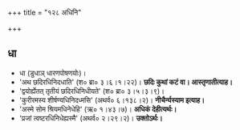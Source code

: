 +++
title = "१२८ अधिनि"

+++

## धा
- धा (डुधाञ् धारणपोषणयोः)।  
- 'अथ छदिरधिनिदधाति' (श० ब्रा० ३।६।१।२२)। **छदिः कुथां कटं वा। आस्तृणातीत्याह।**
- 'द्वयोर्ह्येतत् तृतीयं छदिरधिनिधीयते' (श० ब्रा० ३।५।३।९)।
- 'कुरीरमस्य शीर्षण्यधिनिदध्मसि' (अथर्व० ६।१३८।२)।  **नीचैर्न्यस्याम इत्याह।**
- 'अस्मे सोम श्रियमधिनेधेहि' (ऋ० १।४३।७)। **अधिकं देहीत्यर्थः।**
- 'प्रजां त्वष्टरधिनिधेह्यस्मै' (अथर्व० २।२९।२)। **उक्तोऽर्थः।**
